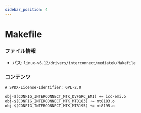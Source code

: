 ```yaml
---
sidebar_position: 4
---
```

# Makefile

### ファイル情報

- パス: `linux-v6.12/drivers/interconnect/mediatek/Makefile`

### コンテンツ

```txt
# SPDX-License-Identifier: GPL-2.0

obj-$(CONFIG_INTERCONNECT_MTK_DVFSRC_EMI) += icc-emi.o
obj-$(CONFIG_INTERCONNECT_MTK_MT8183) += mt8183.o
obj-$(CONFIG_INTERCONNECT_MTK_MT8195) += mt8195.o

```
